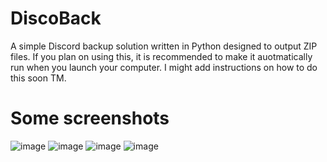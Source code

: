 # DiscoBack
A simple Discord backup solution written in Python designed to output ZIP files.
If you plan on using this, it is recommended to make it auotmatically run when you launch your computer.
I might add instructions on how to do this soon TM.
# Some screenshots
![image](https://github.com/ExoticusFruit/DiscoBack/assets/66678273/22cdb14b-7225-4c5d-968e-4ee2603a642e)
![image](https://github.com/ExoticusFruit/DiscoBack/assets/66678273/e4e91dcc-a841-4464-9f2b-3403c01476e2)
![image](https://github.com/ExoticusFruit/DiscoBack/assets/66678273/3818d536-91b3-46d6-8270-8c702179a175)
![image](https://github.com/ExoticusFruit/DiscoBack/assets/66678273/1beb6e40-7150-4bf4-ae65-86ab15928b1f)
